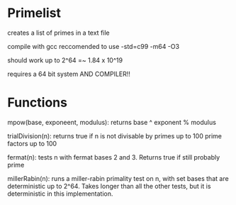 # Primelist
creates a list of primes in a text file

compile with gcc
reccomended to use -std=c99 -m64 -O3

should work up to 2^64 =~ 1.84 x 10^19

requires a 64 bit system AND COMPILER!!


# Functions

mpow(base, exponeent, modulus): returns base ^ exponent % modulus

trialDivision(n): returns true if n is not divisable by primes up to 100 prime factors up to 100

fermat(n): tests n with fermat bases 2 and 3. Returns true if still probably prime

millerRabin(n): runs a miller-rabin primality test on n, with set bases that are deterministic up to 2^64. Takes longer than all the other tests, but it is deterministic in this implementation.
